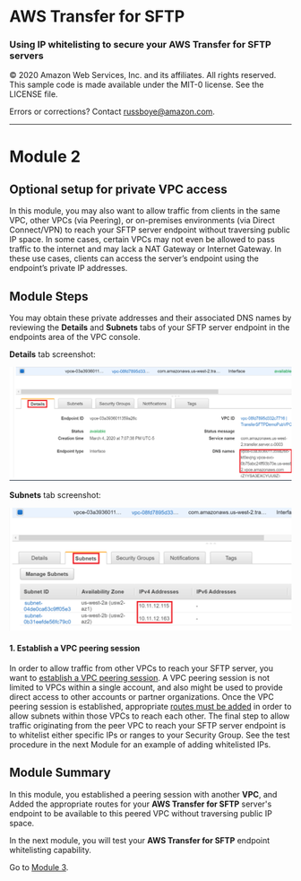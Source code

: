 # **AWS Transfer for SFTP**

### Using IP whitelisting to secure your AWS Transfer for SFTP servers

© 2020 Amazon Web Services, Inc. and its affiliates. All rights reserved.
This sample code is made available under the MIT-0 license. See the LICENSE file.

Errors or corrections? Contact [russboye@amazon.com](mailto:russboye@amazon.com).

---

# Module 2
## Optional setup for private VPC access

In this module, you may also want to allow traffic from clients in the same VPC, other VPCs (via Peering), or on-premises environments (via Direct Connect/VPN) to reach your SFTP server endpoint without traversing public IP space. In some cases, certain VPCs may not even be allowed to pass traffic to the internet and may lack a NAT Gateway or Internet Gateway. In these use cases, clients can access the server’s endpoint using the endpoint’s private IP addresses.

## Module Steps

You may obtain these private addresses and their associated DNS names by reviewing the **Details** and **Subnets** tabs of your SFTP server endpoint in the endpoints area of the VPC console.

**Details** tab screenshot:

![](../images/transfer6.png)

**Subnets** tab screenshot:

![](../images/transfer7.png)

#### 1. Establish a VPC peering session

In order to allow traffic from other VPCs to reach your SFTP server, you want to [establish a VPC peering session](https://docs.aws.amazon.com/vpc/latest/peering/create-vpc-peering-connection.html). A VPC peering session is not limited to VPCs within a single account, and also might be used to provide direct access to other accounts or partner organizations. Once the VPC peering session is established, appropriate [routes must be added](https://docs.aws.amazon.com/vpc/latest/peering/vpc-peering-routing.html) in order to allow subnets within those VPCs to reach each other. The final step to allow traffic originating from the peer VPC to reach your SFTP server endpoint is to whitelist either specific IPs or ranges to your Security Group. See the test procedure in the next Module for an example of adding whitelisted IPs.

## Module Summary

In this module, you established a peering session with another **VPC**, and Added the appropriate routes for your **AWS Transfer for SFTP** server's endpoint to be available to this peered VPC without traversing public IP space.

In the next module, you will test your **AWS Transfer for SFTP** endpoint whitelisting capability.

Go to [Module 3](/module3/README.md).
